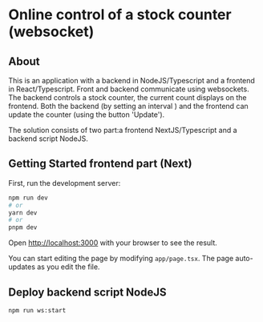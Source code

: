 # Online control of a stock counter (websocket)
## About
This is an application with a backend in NodeJS/Typescript and a frontend in React/Typescript. 
Front and backend communicate using websockets. 
The backend controls a stock counter, the current count  displays on the frontend.
Both the backend (by setting an interval ) and the frontend can update the counter (using the button 'Update').

The solution consists of two part:a  frontend  NextJS/Typescript and a backend script NodeJS.

## Getting Started frontend  part (Next)

First, run the development server:

```bash
npm run dev
# or
yarn dev
# or
pnpm dev
```

Open [http://localhost:3000](http://localhost:3000) with your browser to see the result.

You can start editing the page by modifying `app/page.tsx`. The page auto-updates as you edit the file.

## Deploy backend script NodeJS
```bash
npm run ws:start 
```
